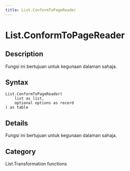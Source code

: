 ```yaml
---
title: List.ConformToPageReader
---
```


# List.ConformToPageReader


## Description

Fungsi ini bertujuan untuk kegunaan dalaman sahaja.


## Syntax

```powerquery
List.ConformToPageReader(
    list as list,
    optional options as record
) as table
```


## Details

Fungsi ini bertujuan untuk kegunaan dalaman sahaja.



## Category
List.Transformation functions
